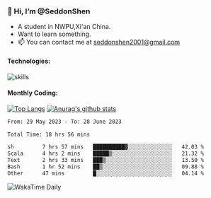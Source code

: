 ### 👋 Hi, I’m @SeddonShen
- A student in NWPU,Xi'an China.
- Want to learn something.
- 📫 You can contact me at seddonshen2001@gmail.com

#### Technologies:

![skills](https://skillicons.dev/icons?i=scala,js,html,css,bootstrap,jquery,c,cpp,cloudflare,django,docker,flask,git,github,githubactions,linux,latex,mysql,nodejs,ps,php,pr,py,raspberrypi,redis,unreal,v,vscode,vue,bash)

#### Monthly Coding:
[![Top Langs](https://github-readme-stats.vercel.app/api/top-langs?username=seddonshen&show_icons=true&locale=en&layout=compact&hide=html&langs_count=8)](https://github.com/SeddonShen/)
[![Anurag's github stats](https://github-readme-stats.vercel.app/api?username=SeddonShen&count_private=true&show_icons=true)](https://github.com/anuraghazra/github-readme-stats)
<!--START_SECTION:waka-->

```txt
From: 29 May 2023 - To: 28 June 2023

Total Time: 18 hrs 56 mins

sh         7 hrs 57 mins   ██████████▓░░░░░░░░░░░░░░   42.03 %
Scala      4 hrs 2 mins    █████▒░░░░░░░░░░░░░░░░░░░   21.32 %
Text       2 hrs 33 mins   ███▒░░░░░░░░░░░░░░░░░░░░░   13.50 %
Bash       1 hr 52 mins    ██▒░░░░░░░░░░░░░░░░░░░░░░   09.88 %
Other      47 mins         █░░░░░░░░░░░░░░░░░░░░░░░░   04.14 %
```

<!--END_SECTION:waka-->

![WakaTime Daily](https://wakatime.com/share/@seddon2001/61a7e342-5f12-4fea-bf92-1fac161e97d6.svg)
<!---
SeddonShen/SeddonShen is a ✨ special ✨ repository because its `README.md` (this file) appears on your GitHub profile.
You can click the Preview link to take a look at your changes.
--->
